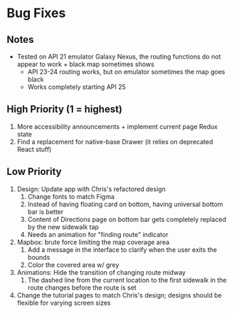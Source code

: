 # Bug Fixes

## Notes
- Tested on API 21 emulator Galaxy Nexus, the routing functions do not appear to work + black map sometimes shows
   - API 23-24 routing works, but on emulator sometimes the map goes black
   - Works completely starting API 25

## High Priority (1 = highest)
1. More accessibility announcements + implement current page Redux state
2. Find a replacement for native-base Drawer (it relies on deprecated React stuff)

## Low Priority
1. Design: Update app with Chris's refactored design
   1. Change fonts to match Figma
   2. Instead of having floating card on bottom, having universal bottom bar is better
   3. Content of Directions page on bottom bar gets completely replaced by the new sidewalk tap  
   4. Needs an animation for "finding route" indicator
2. Mapbox: brute force limiting the map coverage area
   1. Add a message in the interface to clarify when the user exits the bounds
   2. Color the covered area w/ grey
3. Animations: Hide the transition of changing route midway
   1. The dashed line from the current location to the first sidewalk in the route changes before the route is set
4. Change the tutorial pages to match Chris's design; designs should be flexible for varying screen sizes
